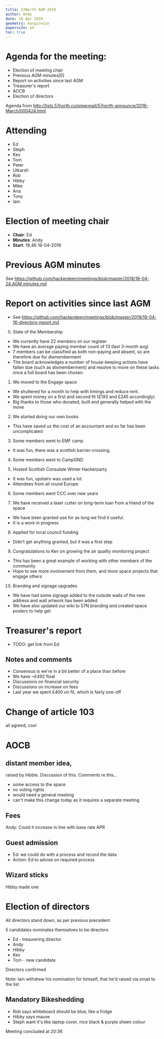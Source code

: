 ```yaml
---
title: 57North AGM 2019
author: Andy
date: 16 Apr 2019
geometry: margin=1in
papersize: a4
toc: true
---
```


# Agenda for the meeting:

* Election of meeting chair
* Previous AGM minutes[0]
* Report on activities since last AGM
* Treasurer's report
* AOCB
* Election of directors

Agenda from http://lists.57north.co/pipermail/57north-announce/2019-March/000424.html


# Attending

* Ed
* Steph
* Kev
* Tom
* Peter
* Utkarsh
* Rob
* Hibby
* Mike
* Ana
* Tony
* Iain


# Election of meeting chair

* **Chair**: Ed
* **Minutes**: Andy
* **Start**: 19.46 16-04-2019


# Previous AGM minutes
See https://github.com/hackerdeen/meetings/blob/master/2018/18-04-24.AGM.minutes.md


# Report on activities since last AGM
* See https://github.com/hackerdeen/meetings/blob/master/2019/19-04-16-directors-report.md

0) State of the Membership
- We currently have 22 members on our register
- We have an average paying member count of 13 (last 3-month avg)
- 7 members can be classified as both non-paying and absent, so are
therefore due for dismemberment
- The board acknowledges a number of house-keeping actions have fallen due
(such as dismemberment) and resolve to move on these tasks once a full board
has been chosen.

1) We moved to the Engage space
- We shuttered for a month to help with timings and reduce rent.
- We spent money on a first and second fit (£193 and £245 accordingly)
- Big thanks to those who donated, built and generally helped with the move

2) We started doing our own books
- This have saved us the cost of an accountant and so far has been uncomplicated

3) Some members went to EMF camp
- It was fun, there was a scottish barrier-crossing.

4) Some members went to CampGND

5) Hosted Scottish Consulate Winter Hackerparty
- It was fun, upstairs was used a lot.
- Attendees from all round Europe

6) Some members went CCC over new years

7) We have received a laser cutter on long-term loan from a friend of the space
- We have been granted use for as long we find it useful.
- It is a work in progress

8) Applied for local council funding
- Didn’t get anything granted, but it was a first step

9) Congratulations to Kev on growing the air quality monitoring project
- This has been a great example of working with other members of the community
- Hope to see more involvement from them, and more space projects that engage others

10) Branding and signage upgrades
- We have had some signage added to the outside walls of the new address and wall
artwork has been added
- We have also updated our wiki to 57N branding and created space posters to help get


# Treasurer's report
* TODO: get link from Ed


## Notes and comments
* Consensus is we're in a bit better of a place than before
* We have ~£492 float
* Discussions on financial security
* Discussions on increase on fees
* Last year we spent £400 on fit, which is fairly one-off


# Change of article 103
all agreed, cool


# AOCB

## distant member idea,
raised by hibbie. Discussion of this.
Comments re this...
* some access to the space
* no voting rights
* would need a general meeting
* can't make this change today as it requires a separate meeting

## Fees
Andy: Could it increase in line with base rate APR

## Guest admission
* Ed: we could do with a process and record the data
* Action: Ed to advise on required process

## Wizard sticks
Hibby made one


# Election of directors

All directors stand down, as per previous precedent

5 candidates nominates themselves to be directors
* Ed - tresurering director
* Andy
* Hibby
* Kev
* Tom - new candidate

Directors confirmed

Note: Iain withdrew his nomination for himself, that he'd raised via email to the list


## Mandatory Bikeshedding
* Rob says whiteboard should be blue, like a fridge
* Hibby says mauve
* Steph want it's like laptop cover, nice black & purple sheen colour

Meeting concluded at 20:36


